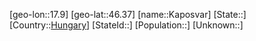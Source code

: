 ﻿---
location: [46.37,17.9]
type: City
tags:
- geo/City


SpocWebEntityId: 31297
isDeleted: false
confidential: public

---
[geo-lon::17.9]
[geo-lat::46.37]
[name::Kaposvar]
[State::]
[Country::[Hungary](geo/Continent/Europe/Hungary.md)]
[StateId::]
[Population::]
[Unknown::]

